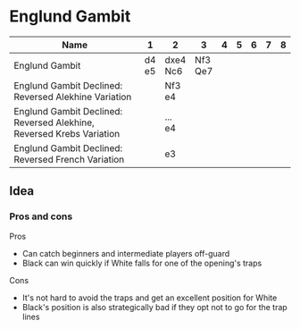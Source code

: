 # Englund Gambit

| Name                                                                 | 1            | 2               | 3              | 4 | 5 | 6 | 7 | 8 |
|----------------------------------------------------------------------|--------------|-----------------|----------------|---|---|---|---|---|
| Englund Gambit                                                       | d4 <br /> e5 | dxe4 <br /> Nc6 | Nf3 <br /> Qe7 |   |   |   |   |   |
| Englund Gambit Declined: Reversed Alekhine Variation                 |              | Nf3 <br /> e4   |                |   |   |   |   |   |
| Englund Gambit Declined: Reversed Alekhine, Reversed Krebs Variation |              | ... <br /> e4   |                |   |   |   |   |   |
| Englund Gambit Declined: Reversed French Variation                   |              | e3              |                |   |   |   |   |   |

## Idea


### Pros and cons
Pros
- Can catch beginners and intermediate players off-guard
- Black can win quickly if White falls for one of the opening's traps

Cons
- It's not hard to avoid the traps and get an excellent position for White
- Black's position is also strategically bad if they opt not to go for the trap lines